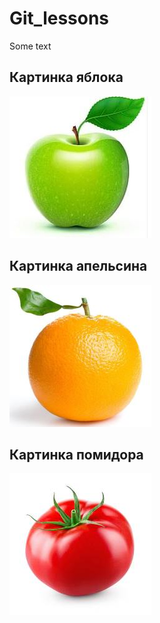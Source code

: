 # Git_lessons


Some text
## Картинка яблока

![Apple](apple.JPG)

## Картинка апельсина

![Orange](orange.JPG)

## Картинка помидора

![Tomato](tomato.jpg)